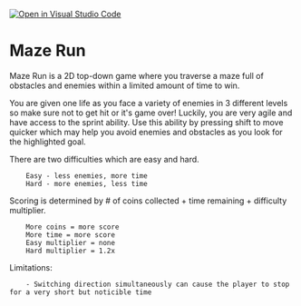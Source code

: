 [![Open in Visual Studio Code](https://classroom.github.com/assets/open-in-vscode-f059dc9a6f8d3a56e377f745f24479a46679e63a5d9fe6f495e02850cd0d8118.svg)](https://classroom.github.com/online_ide?assignment_repo_id=6696603&assignment_repo_type=AssignmentRepo)
# Maze Run
Maze Run is a 2D top-down game where you traverse a maze full of obstacles and enemies within a limited amount of time to win. 

You are given one life as you face a variety of enemies in 3 different levels so make sure not to get hit or it's game over! Luckily, you are very agile and have access to the sprint ability. 
Use this ability by pressing shift to move quicker which may help you avoid enemies and obstacles as you look for the highlighted goal.

There are two difficulties which are easy and hard.

        Easy - less enemies, more time
        Hard - more enemies, less time

Scoring is determined by # of coins collected + time remaining + difficulty multiplier.

        More coins = more score
        More time = more score
        Easy multiplier = none
        Hard multiplier = 1.2x 

Limitations:

        - Switching direction simultaneously can cause the player to stop for a very short but noticible time

